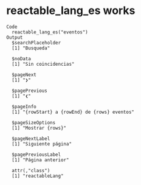 # reactable_lang_es works

    Code
      reactable_lang_es("eventos")
    Output
      $searchPlaceholder
      [1] "Busqueda"
      
      $noData
      [1] "Sin coincidencias"
      
      $pageNext
      [1] "❯"
      
      $pagePrevious
      [1] "❮"
      
      $pageInfo
      [1] "{rowStart} a {rowEnd} de {rows} eventos"
      
      $pageSizeOptions
      [1] "Mostrar {rows}"
      
      $pageNextLabel
      [1] "Siguiente página"
      
      $pagePreviousLabel
      [1] "Página anterior"
      
      attr(,"class")
      [1] "reactableLang"

